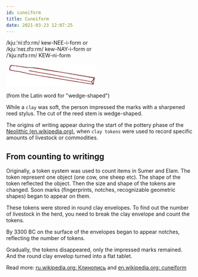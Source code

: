 ```yaml
---
id: cuneiform
title: Cuneiform
date: 2021-03-23 12:07:25
---
```


/kjuːˈniːɪfɔːrm/ kew-NEE-i-form or  
/kjuːˈneɪ.ɪfɔːrm/ kew-NAY-i-form or  
/ˈkjuːnɪfɔːrm/ KEW-ni-form

![Calame](Calame-1.jpg)

(from the Latin word for "wedge-shaped")

While a `clay` was soft, the person impressed the marks with a sharpened reed stylus. The cut of the reed stem is wedge-shaped.

The origins of writing appear during the start of the pottery phase of the <a href='https://en.wikipedia.org/wiki/Neolithic' class='external'>Neolithic (en.wikipedia.org)</a>, when `clay tokens` were used to record specific amounts of livestock or commodities.

## From counting to writingg

Originally, a token system was used to count items in Sumer and Elam. The token represent one object (one cow, one sheep etc).
The shape of the token reflected the object. Then the size and shape of the tokens are changed. Soon marks (fingerprints, notches, recognizable geometric shapes) began to appear on them.

These tokens were stored in round clay envelopes. To find out the number of livestock in the herd, you need to break the clay envelope and count the tokens.

By 3300 BC on the surface of the envelopes began to appear notches, reflecting the number of tokens.

Gradually, the tokens disappeared, only the impressed marks remained. And the round clay envelop turned into a flat tablet.

Read more: <a href='https://ru.wikipedia.org/wiki/%D0%9A%D0%BB%D0%B8%D0%BD%D0%BE%D0%BF%D0%B8%D1%81%D1%8C' class='external'>ru.wikipedia.org: Клинопись</a> and <a href='https://en.wikipedia.org/wiki/Cuneiform' class='external'>en.wikipedia.org: cuneiform</a>
